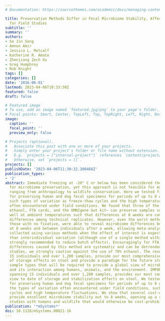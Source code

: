```yaml
---
# Documentation: https://sourcethemes.com/academic/docs/managing-content/

title: Preservation Methods Differ in Fecal Microbiome Stability, Affecting Suitability
  for Field Studies
subtitle: ''
summary: ''
authors:
- Se Jin Song
- Amnon Amir
- Jessica L. Metcalf
- Katherine R. Amato
- Zhenjiang Zech Xu
- Greg Humphrey
- Rob Knight
tags: []
categories: []
date: '2016-06-01'
lastmod: 2023-04-06T10:33:50Z
featured: false
draft: false

# Featured image
# To use, add an image named `featured.jpg/png` to your page's folder.
# Focal points: Smart, Center, TopLeft, Top, TopRight, Left, Right, BottomLeft, Bottom, BottomRight.
image:
  caption: ''
  focal_point: ''
  preview_only: false

# Projects (optional).
#   Associate this post with one or more of your projects.
#   Simply enter your project's folder or file name without extension.
#   E.g. `projects = ["internal-project"]` references `content/project/deep-learning/index.md`.
#   Otherwise, set `projects = []`.
projects: []
publishDate: '2023-04-06T11:30:32.200468Z'
publication_types:
- '2'
abstract: Immediate freezing at -20° C or below has been considered the gold standard
  for microbiome preservation, yet this approach is not feasible for many field studies,
  ranging from anthropology to wildlife conservation. Here we tested five methods
  for preserving human and dog fecal specimens for periods of up to 8 weeks, including
  such types of variation as freeze-thaw cycles and the high temperature fluctuations
  often encountered under field conditions. We found that three of the methods— 95%
  ethanol, FTA cards, and the OMNIgene Gut kit— can preserve samples sufficiently
  well at ambient temperatures such that differences at 8 weeks are comparable to
  differences among technical replicates. However, even the worst methods, including
  those with no fixative, were able to reveal microbiome differences between species
  at 8 weeks and between individuals after a week, allowing meta-analyses of samples
  collected using various methods when the effect of interest is expected to be larger
  than interindividual variation (although use of a single method within a study is
  strongly recommended to reduce batch effects). Encouragingly for FTA cards, the
  differences caused by this method are systematic and can be detrended. As in other
  studies, we strongly caution against the use of 70% ethanol. The results, spanning
  15 individuals and over 1,200 samples, provide our most comprehensive view to date
  of storage effects on stool and provide a paradigm for the future studies of other
  sample types that will be required to provide a global view of microbial diversity
  and its interaction among humans, animals, and the environment. IMPORTANCE Our study,
  spanning 15 individuals and over 1,200 samples, provides our most comprehensive
  view to date of storage and stabilization effects on stool. We tested five methods
  for preserving human and dog fecal specimens for periods of up to 8 weeks, including
  the types of variation often encountered under field conditions, such as freeze-thaw
  cycles and high temperature fluctuations. We show that several cost-effective methods
  provide excellent microbiome stability out to 8 weeks, opening up a range of field
  studies with humans and wildlife that would otherwise be cost-prohibitive.
publication: '*mSystems*'
doi: 10.1128/mSystems.00021-16
---
```

